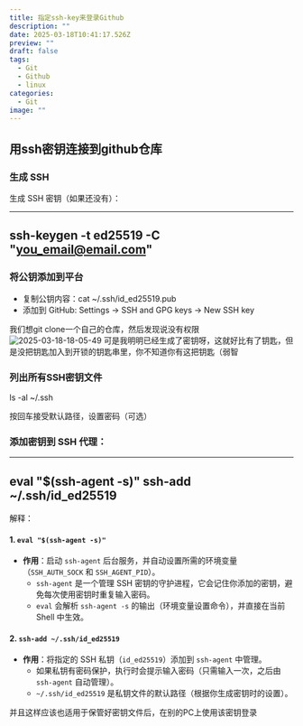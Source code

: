 ```yaml
---
title: 指定ssh-key来登录Github
description: ""
date: 2025-03-18T10:41:17.526Z
preview: ""
draft: false
tags:
  - Git
  - Github
  - linux
categories:
  - Git
image: ""
---
```


## 用ssh密钥连接到github仓库
### 生成 SSH
生成 SSH 密钥（如果还没有）：

---
ssh-keygen -t ed25519 -C "you_email@email.com"
---

### 将公钥添加到平台
- 复制公钥内容：cat ~/.ssh/id_ed25519.pub
- 添加到 GitHub: Settings → SSH and GPG keys → New SSH key

我们想git clone一个自己的仓库，然后发现说没有权限
![2025-03-18-18-05-49](http://pictures.winotmk.com/250317-%E6%8C%87%E5%AE%9Assh-key/2025-03-18-18-05-49_829cde06.png)
可是我明明已经生成了密钥呀，这就好比有了钥匙，但是没把钥匙加入到开锁的钥匙串里，你不知道你有这把钥匙（弱智


### 列出所有SSH密钥文件
ls -al ~/.ssh


按回车接受默认路径，设置密码（可选）

### 添加密钥到 SSH 代理：

---
eval "$(ssh-agent -s)"
ssh-add ~/.ssh/id_ed25519
---
解释：
#### 1. `eval "$(ssh-agent -s)"`
- **作用**：启动 `ssh-agent` 后台服务，并自动设置所需的环境变量（`SSH_AUTH_SOCK` 和 `SSH_AGENT_PID`）。
  - `ssh-agent` 是一个管理 SSH 密钥的守护进程，它会记住你添加的密钥，避免每次使用密钥时重复输入密码。
  - `eval` 会解析 `ssh-agent -s` 的输出（环境变量设置命令），并直接在当前 Shell 中生效。

#### 2. `ssh-add ~/.ssh/id_ed25519`
- **作用**：将指定的 SSH 私钥（`id_ed25519`）添加到 `ssh-agent` 中管理。
  - 如果私钥有密码保护，执行时会提示输入密码（只需输入一次，之后由 `ssh-agent` 自动管理）。
  - `~/.ssh/id_ed25519` 是私钥文件的默认路径（根据你生成密钥时的设置）。

并且这样应该也适用于保管好密钥文件后，在别的PC上使用该密钥登录